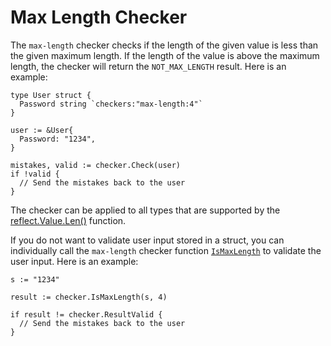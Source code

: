 # Max Length Checker

The `max-length` checker checks if the length of the given value is less than the given maximum length. If the length of the value is above the maximum length, the checker will return the `NOT_MAX_LENGTH` result. Here is an example:

```golang
type User struct {
  Password string `checkers:"max-length:4"`
}

user := &User{
  Password: "1234",
}

mistakes, valid := checker.Check(user)
if !valid {
  // Send the mistakes back to the user
}
```

The checker can be applied to all types that are supported by the [reflect.Value.Len()](https://pkg.go.dev/reflect#Value.Len) function.

If you do not want to validate user input stored in a struct, you can individually call the `max-length` checker function [`IsMaxLength`](https://pkg.go.dev/github.com/cinar/checker#IsMaxLength) to validate the user input. Here is an example:

```golang
s := "1234"

result := checker.IsMaxLength(s, 4)

if result != checker.ResultValid {
  // Send the mistakes back to the user
}
```
